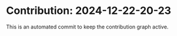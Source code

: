 # Contribution: 2024-12-22-20-23
This is an automated commit to keep the contribution graph active.
